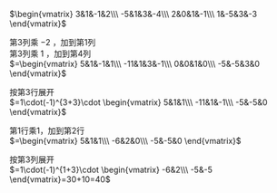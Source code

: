  $\begin{vmatrix}  
3&1&-1&2\\\   
-5&1&3&-4\\\    
2&0&1&-1\\\   
1&-5&3&-3  
\end{vmatrix}$   
  
第3列乘 $-2$ ，加到第1列  
第3列乘 $1$ ，加到第4列  
 $=\begin{vmatrix}  
5&1&-1&1\\\   
-11&1&3&-1\\\    
0&0&1&0\\\   
-5&-5&3&0  
\end{vmatrix}$   
  
按第3行展开  
 $=1\cdot(-1)^{3+3}\cdot  
\begin{vmatrix}  
5&1&1\\\   
-11&1&-1\\\    
-5&-5&0  
\end{vmatrix}$   
  
第1行乘1，加到第2行  
 $=\begin{vmatrix}  
5&1&1\\\   
-6&2&0\\\    
-5&-5&0  
\end{vmatrix}$   
  
按第3列展开  
 $=1\cdot(-1)^{1+3}\cdot  
\begin{vmatrix}  
-6&2\\\    
-5&-5  
\end{vmatrix}=30+10=40$   
